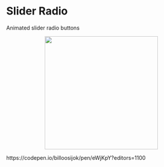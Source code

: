 # Slider Radio
Animated slider radio buttons

<p align="center">
<img width="300" src="https://thumbs.gfycat.com/OrdinaryInbornGrison-size_restricted.gif" />
</p>
https://codepen.io/billoosijok/pen/eWjKpY?editors=1100
